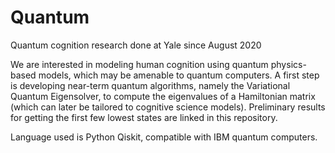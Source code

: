 # Quantum
Quantum cognition research done at Yale since August 2020

We are interested in modeling human cognition using quantum physics-based models, 
which may be amenable to quantum computers. A first step is developing near-term
quantum algorithms, namely the Variational Quantum Eigensolver, to compute the 
eigenvalues of a Hamiltonian matrix (which can later be tailored to cognitive
science models). Preliminary results for getting the first few lowest states are
linked in this repository. 

Language used is Python Qiskit, compatible with IBM quantum computers. 
